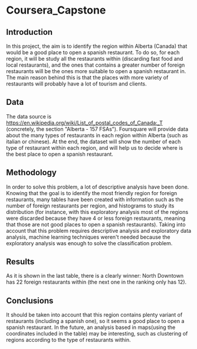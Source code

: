 # Coursera_Capstone


## Introduction
In this project, the aim is to identify the region within Alberta (Canada) that would be a good place to open a spanish restaurant. To do so, for each region, it will be study all the restaurants within (discarding fast food and local restaurants), and the ones that contains a greater number of foreign restaurants will be the ones more suitable to open a spanish restaurant in. The main reason behind this is that the places with more variety of restaurants will probably have a lot of tourism and clients.

## Data
The data source is https://en.wikipedia.org/wiki/List_of_postal_codes_of_Canada:_T (concretely, the section "Alberta - 157 FSAs"). Foursquare will provide data about the many types of restaurants in each region within Alberta (such as italian or chinese). At the end, the dataset will show the number of each type of restaurant within each region, and will help us to decide where is the best place to open a spanish restaurant.

## Methodology
In order to solve this problem, a lot of descriptive analysis have been done. Knowing that the goal is to identify the most friendly region for foreign restaurants, many tables have been created with information such as the number of foreign restaurants per region, and histograms to study its distribution (for instance, with this exploratory analysis most of the regions were discarded because they have 4 or less foreign restaurants, meaning that those are not good places to open a spanish restaurants). Taking into account that this problem requires descriptive analysis and exploratory data analysis, machine learning techniques weren't needed because the exploratory analysis was enough to solve the classification problem.

## Results
As it is shown in the last table, there is a clearly winner: North Downtown has 22 foreign restaurants within (the next one in the ranking only has 12). 

## Conclusions
It should be taken into account that this region contains plenty variant of restaurants (including a spanish one), so it seems a  good place to open a spanish restaurant. In the future, an analysis based in maps(using the coordinates included in the table) may be interesting, such as clustering of regions according to the type of restaurants within. 
